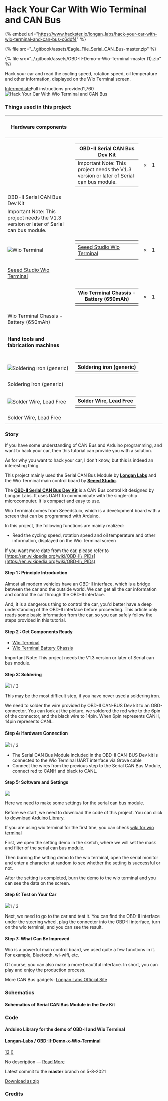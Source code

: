 # Hack Your Car With Wio Terminal and CAN Bus

{% embed url="https://www.hackster.io/longan_labs/hack-your-car-with-wio-terminal-and-can-bus-c6ddf4" %}

{% file src="../.gitbook/assets/Eagle_File_Serial_CAN_Bus-master.zip" %}

{% file src="../.gitbook/assets/OBD-II-Demo-x-Wio-Terminal-master (1).zip" %}

Hack your car and read the cycling speed, rotation speed, oil temperature and other information, displayed on the Wio Terminal screen.

[Intermediate](https://www.hackster.io/projects?difficulty=intermediate)Full instructions provided1,760![Hack Your Car With Wio Terminal and CAN Bus](https://hackster.imgix.net/uploads/attachments/1279245/\_NWDIaPWC5C.blob?auto=compress%2Cformat\&w=900\&h=675\&fit=min)

### Things used in this project

| <h4>Hardware components</h4>                                                                                                                                           |                                                                                                                                                                                                                                      |   |   |   |
| ---------------------------------------------------------------------------------------------------------------------------------------------------------------------- | ------------------------------------------------------------------------------------------------------------------------------------------------------------------------------------------------------------------------------------ | - | - | - |
|                                                                                                                                                                        | <table><thead><tr><th>OBD-II Serial CAN Bus Dev Kit</th></tr></thead><tbody><tr><td>Important Note: This project needs the V1.3 version or later of Serial can bus module.</td></tr></tbody></table>                                 | × | 1 |   |
| OBD-II Serial CAN Bus Dev Kit                                                                                                                                          |                                                                                                                                                                                                                                      |   |   |   |
| Important Note: This project needs the V1.3 version or later of Serial can bus module.                                                                                 |                                                                                                                                                                                                                                      |   |   |   |
| ![Wio Terminal](https://hackster.imgix.net/uploads/attachments/1336801/2021-08-17\_11\_13\_45\_iktDtmkGww.png?auto=compress%2Cformat\&w=48\&h=48\&fit=fill\&bg=ffffff) | <table data-header-hidden><thead><tr><th></th></tr></thead><tbody><tr><td><a href="https://www.hackster.io/seeed/products/wio-terminal?ref=project-c6ddf4">Seeed Studio Wio Terminal</a></td></tr><tr><td></td></tr></tbody></table> | × | 1 |   |
| [Seeed Studio Wio Terminal](https://www.hackster.io/seeed/products/wio-terminal?ref=project-c6ddf4)                                                                    |                                                                                                                                                                                                                                      |   |   |   |
|                                                                                                                                                                        |                                                                                                                                                                                                                                      |   |   |   |
|                                                                                                                                                                        | <table><thead><tr><th>Wio Terminal Chassis - Battery (650mAh)</th></tr></thead><tbody><tr><td></td></tr></tbody></table>                                                                                                             | × | 1 |   |
| Wio Terminal Chassis - Battery (650mAh)                                                                                                                                |                                                                                                                                                                                                                                      |   |   |   |
|                                                                                                                                                                        |                                                                                                                                                                                                                                      |   |   |   |
| <h4>Hand tools and fabrication machines</h4>                                                                                                                           |                                                                                                                                                                                                                                      |   |   |   |
| ![Soldering iron (generic)](https://hackster.imgix.net/uploads/image/file/79853/09507-01.jpg?auto=compress%2Cformat\&w=48\&h=48\&fit=fill\&bg=ffffff)                  | <table><thead><tr><th>Soldering iron (generic)</th></tr></thead><tbody><tr><td></td></tr></tbody></table>                                                                                                                            |   |   |   |
| Soldering iron (generic)                                                                                                                                               |                                                                                                                                                                                                                                      |   |   |   |
|                                                                                                                                                                        |                                                                                                                                                                                                                                      |   |   |   |
| ![Solder Wire, Lead Free](https://hackster.imgix.net/uploads/attachments/842592/4966285.jpg?auto=compress%2Cformat\&w=48\&h=48\&fit=fill\&bg=ffffff)                   | <table><thead><tr><th>Solder Wire, Lead Free</th></tr></thead><tbody><tr><td></td></tr></tbody></table>                                                                                                                              |   |   |   |
| Solder Wire, Lead Free                                                                                                                                                 |                                                                                                                                                                                                                                      |   |   |   |
|                                                                                                                                                                        |                                                                                                                                                                                                                                      |   |   |   |

### Story

If you have some understanding of CAN Bus and Arduino programming, and want to hack your car, then this tutorial can provide you with a solution.

As for why you want to hack your car, I don't know, but this is indeed an interesting thing.

This project mainly used the Serial CAN Bus Module by [**Longan Labs**](https://www.longan-labs.cc/) and the Wio Terminal main control board by [**Seeed Studio**](https://www.seeedstudio.com/).

The [**OBD-II Serial CAN Bus Dev Kit**](https://www.longan-labs.cc/1030002.html) is a CAN Bus control kit designed by Longan Labs. It uses UART to communicate with the single-chip microcomputer. It is compact and easy to use.

Wio Terminal comes from Seeedstuio, which is a development board with a screen that can be programmed with Arduino.

In this project, the following functions are mainly realized:

* Read the cycling speed, rotation speed and oil temperature and other information, displayed on the Wio Terminal screen

If you want more date from the car, please refer to [https://en.wikipedia.org/wiki/OBD-II\_PIDs](https://en.wikipedia.org/wiki/OBD-II\_PIDs)

#### Step 1 : Principle Introduction <a href="#toc-step-1---principle-introduction-0" id="toc-step-1---principle-introduction-0"></a>

Almost all modern vehicles have an OBD-II interface, which is a bridge between the car and the outside world. We can get all the car information and control the car through the OBD-II interface.

And, it is a dangerous thing to control the car, you'd better have a deep understanding of the OBD-II interface before proceeding. This article only reads some basic information from the car, so you can safely follow the steps provided in this tutorial.

#### Step 2 : Get Components Ready <a href="#toc-step-2---get-components-ready-1" id="toc-step-2---get-components-ready-1"></a>

* [Wio Terminal](https://www.seeedstudio.com/Wio-Terminal-p-4509.html)
* [Wio Terminal Battery Chassis](https://www.seeedstudio.com/Wio-Terminal-p-4509.html)

Important Note: This project needs the V1.3 version or later of Serial can bus module.

#### Step 3: Soldering <a href="#toc-step-3--soldering-2" id="toc-step-3--soldering-2"></a>

![](https://hackster.imgix.net/uploads/attachments/1279335/fvqepwkkf73rjkw\_DYpbJIIcr0.jpeg?auto=compress%2Cformat\&w=740\&h=555\&fit=max)1 / 3

This may be the most difficult step, if you have never used a soldering iron.

We need to solder the wire provided by OBD-II CAN-BUS Dev kit to an OBD-connector. You can look at the picture, we soldered the red wire to the 6pin of the connector, and the black wire to 14pin. When 6pin represents CANH, 14pin represents CANL.

#### Step 4: Hardware Connection <a href="#toc-step-4--hardware-connection-3" id="toc-step-4--hardware-connection-3"></a>

![](https://hackster.imgix.net/uploads/attachments/1279332/f0kdo3ekf73rjl0\_3rwwb4nFw5.jpeg?auto=compress%2Cformat\&w=740\&h=555\&fit=max)1 / 3

* The Serial CAN Bus Module included in the OBD-II CAN-BUS Dev kit is connected to the Wio Terminal UART interface via Grove cable
* Connect the wires from the previous step to the Serial CAN Bus Module, connect red to CANH and black to CANL.

#### Step 5: Software and Settings <a href="#toc-step-5--software-and-settings-4" id="toc-step-5--software-and-settings-4"></a>

![](https://hackster.imgix.net/uploads/attachments/1279338/f07c1gtkf73rjpd\_fXt2lSOIWu.jpeg?auto=compress%2Cformat\&w=740\&h=555\&fit=max)

Here we need to make some settings for the serial can bus module.

Before we start, we need to download the code of this project. You can click to download [Arduino Library](https://github.com/Longan-Labs/OBD-II-Demo-x-Wio-Terminal).

If you are using wio terminal for the first tme, you can check [wiki for wio terminal](https://wiki.seeedstudio.com/Wio-Terminal-Getting-Started/)

First, we open the setting demo in the sketch, where we will set the mask and filter of the serial can bus module.

Then burning the setting demo to the wio terminal, open the serial monitor and enter a character at random to see whether the setting is successful or not.

After the setting is completed, burn the demo to the wio terminal and you can see the data on the screen.

#### Step 6: Test on Your Car <a href="#toc-step-6--test-on-your-car-5" id="toc-step-6--test-on-your-car-5"></a>

![](https://hackster.imgix.net/uploads/attachments/1279339/f2t1gtqkf73rlm1\_57AaNjZTLs.jpeg?auto=compress%2Cformat\&w=740\&h=555\&fit=max)1 / 3

Next, we need to go to the car and test it. You can find the OBD-II interface under the steering wheel, plug the connector into the OBD-II interface, turn on the wio terminal, and you can see the result.

#### Step 7: What Can Be Improved <a href="#toc-step-7--what-can-be-improved-6" id="toc-step-7--what-can-be-improved-6"></a>

Wio is a powerful main control board, we used quite a few functions in it. For example, Bluetooth, wi-wifi, etc.

Of course, you can also make a more beautiful interface. In short, you can play and enjoy the production process.

More CAN Bus gadgets: [Longan Labs Official Site](https://www.longan-labs.cc/)

### Schematics

#### Schematics of Serial CAN Bus Module in the Dev Kit



### Code

#### Arduino Library for the demo of OBD-II and Wio Terminal



#### [Longan-Labs](https://github.com/Longan-Labs) / [OBD-II-Demo-x-Wio-Terminal](https://github.com/Longan-Labs/OBD-II-Demo-x-Wio-Terminal)

[12](https://github.com/Longan-Labs/OBD-II-Demo-x-Wio-Terminal/watchers) [0](https://github.com/Longan-Labs/OBD-II-Demo-x-Wio-Terminal/forks)

No description — [Read More](https://github.com/Longan-Labs/OBD-II-Demo-x-Wio-Terminal#readme)

Latest commit to the **master** branch on 5-8-2021

[Download as zip](https://github.com/Longan-Labs/OBD-II-Demo-x-Wio-Terminal/archive/master.zip)

### Credits
